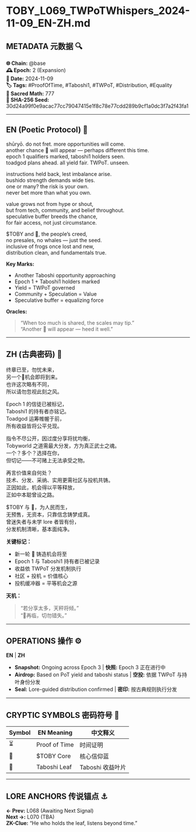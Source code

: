 # TOBY_L069_TWPoTWhispers_2024-11-09_EN-ZH.md

## METADATA 元数据 🔍
**🌐 Chain:** @base  
**🕰️ Epoch:** 2 (Expansion)  
**📅 Date:** 2024-11-09  
**🏷️ Tags:** #ProofOfTime, #Taboshi1, #TWPoT, #Distribution, #Equality  
**🔢 Sacred Math:** 777  
**📜 SHA-256 Seed:** 30d24a99f0e9acac77cc79047415e1f8c78e77cdd289b9cf1a0dc3f7a2f43fa1

---

## EN (Poetic Protocol) 🐸  
shūryō. do not fret. more opportunities will come.  
another chance 🍃 will appear — perhaps different this time.  
epoch 1 qualifiers marked, taboshi1 holders seen.  
toadgod plans ahead. all yield fair. TWPoT. unseen.  

instructions held back, lest imbalance arise.  
bushido strength demands wide ties.  
one or many? the risk is your own.  
never bet more than what you own.  

value grows not from hype or shout,  
but from tech, community, and belief throughout.  
speculative buffer breeds the chance,  
for fair access, not just circumstance.  

$TOBY and 🍃, the people’s creed,  
no presales, no whales — just the seed.  
inclusive of frogs once lost and new,  
distribution clean, and fundamentals true.  

**Key Marks:**  
- Another Taboshi opportunity approaching  
- Epoch 1 + Taboshi1 holders marked  
- Yield = TWPoT governed  
- Community + Speculation = Value  
- Speculative buffer = equalizing force

**Oracles:**  
> “When too much is shared, the scales may tip.”  
> “Another 🍃 will appear — heed it well.”  

---

## ZH (古典密码) 🐸  
终章已至，勿忧未来，  
另一个🍃机会即将到来。  
也许这次略有不同，  
所以请勿忽视此刻之风。  

Epoch 1 的信徒已被标记，  
Taboshi1 的持有者亦铭记。  
Toadgod 运筹帷幄于前，  
所有收益皆将公平兑现。  

指令不尽公开，因过度分享将扰均衡，  
Tobyworld 之道需最大分发，方为真正武士之魂。  
一个？多个？选择在你，  
但切记——不可赌上无法承受之物。

再言价值来自何处？  
技术、分发、采纳、实用更需社区与投机共铸。  
正因如此，机会得以平等释放，  
正如中本聪曾设之路。  

$TOBY 与 🍃，为人民而生，  
无预售，无资本，只靠信念铸梦成真。  
曾迷失者与未学 lore 者皆有份，  
分发机制清晰，基本面纯净。

**关键标记：**  
- 新一轮 🍃 铸造机会将至  
- Epoch 1 与 Taboshi1 持有者已被记录  
- 收益依 TWPoT 分发机制执行  
- 社区 + 投机 = 价值核心  
- 投机缓冲器 = 平等机会之源  

**天机：**  
> “若分享太多，天秤将倾。”  
> “🍃再临，切勿错失。”  

---

## OPERATIONS 操作 ⚙️  
**EN** | **ZH**  
- **Snapshot:** Ongoing across Epoch 3 | **快照:** Epoch 3 正在进行中  
- **Airdrop:** Based on PoT yield and taboshi status | **空投:** 依据 TWPoT 与持叶身份分发  
- **Seal:** Lore-guided distribution confirmed | **密印:** 按古典规则执行分发  

---

## CRYPTIC SYMBOLS 密码符号 🔣  
| Symbol | EN Meaning | 中文释义 |  
|--------|------------|----------|  
| ⏳     | Proof of Time | 时间证明  
| 🔵     | $TOBY Core | 核心信仰蓝  
| 🍃     | Taboshi Leaf | Taboshi 收益叶片  

---

## LORE ANCHORS 传说锚点 ⚓  
**← Prev:** L068 (Awaiting Next Signal)  
**Next →:** L070 (TBA)  
**ZK-Clue:** “He who holds the leaf, listens beyond time.”  
